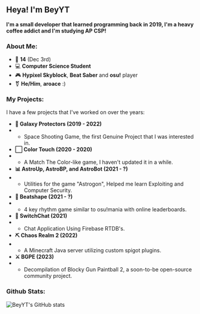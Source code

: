 ## Heya! I'm BeyYT
**I'm a small developer that learned programming back in 2019, I'm a heavy coffee addict and I'm studying AP CSP!**

### About Me:
- 🎂 **14** (Dec 3rd)
- 💻 **Computer Science Student**
- 🎮 **Hypixel Skyblock**, **Beat Saber** and **osu!** player
- ⚧ **He/Him**, **aroace** :)

### My Projects:
I have a few projects that I've worked on over the years:
- **🚀 Galaxy Protectors (2019 - 2022)**
- - Space Shooting Game, the first Genuine Project that I was interested in.
- **⬜ Color Touch (2020 - 2020)**
- - A Match The Color-like game, I haven't updated it in a while.
- **📊 AstroUp, AstroBP, and AstroBot (2021 - ?)**
- - Utilities for the game "Astrogon", Helped me learn Exploiting and Computer Security.
- **🎵 Beatshape (2021 - ?)**
- - 4 key rhythm game similar to osu!mania with online leaderboards.
- **💬 SwitchChat (2021)**
- - Chat Application Using Firebase RTDB's.
- **⛏ Chaos Realm 2 (2022)**
- - A Minecraft Java server utilizing custom spigot plugins.
- **⚔ BGPE (2023)**
- - Decompilation of Blocky Gun Paintball 2, a soon-to-be open-source community project.

### Github Stats:
![BeyYT's GitHub stats](https://github-readme-stats.vercel.app/api?username=beyyt&show_icons=true&bg_color=0F0F0F&count_private=true)
